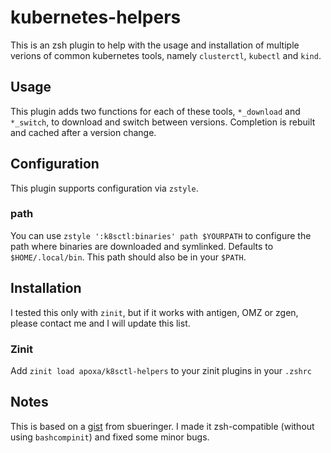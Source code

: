 # kubernetes-helpers

This is an zsh plugin to help with the usage and installation of multiple verions of common kubernetes tools, namely `clusterctl`, `kubectl` and `kind`.

## Usage

This plugin adds two functions for each of these tools, `*_download` and `*_switch`, to download and switch between versions.
Completion is rebuilt and cached after a version change.

## Configuration

This plugin supports configuration via `zstyle`.

### path

You can use `zstyle ':k8sctl:binaries' path $YOURPATH` to configure the path where binaries are downloaded and symlinked. Defaults to `$HOME/.local/bin`. This path should also be in your `$PATH`.

## Installation

I tested this only with `zinit`, but if it works with antigen, OMZ or zgen, please contact me and I will update this list.

### Zinit

Add `zinit load apoxa/k8sctl-helpers` to your zinit plugins in your `.zshrc`

## Notes

This is based on a [gist](https://gist.github.com/sbueringer/1c64884ef168ad4e6c20bf34a9f6bdbf) from sbueringer. I made it zsh-compatible (without using `bashcompinit`) and fixed some minor bugs.

